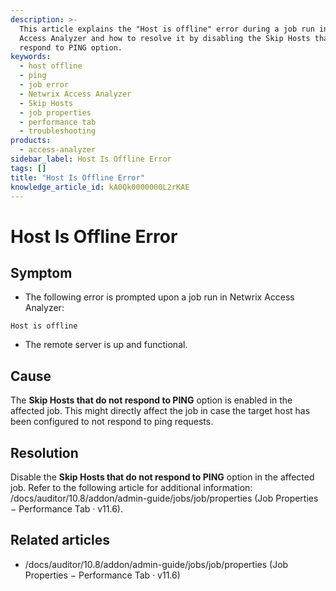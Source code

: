 ```yaml
---
description: >-
  This article explains the "Host is offline" error during a job run in Netwrix
  Access Analyzer and how to resolve it by disabling the Skip Hosts that do not
  respond to PING option.
keywords:
  - host offline
  - ping
  - job error
  - Netwrix Access Analyzer
  - Skip Hosts
  - job properties
  - performance tab
  - troubleshooting
products:
  - access-analyzer
sidebar_label: Host Is Offline Error
tags: []
title: "Host Is Offline Error"
knowledge_article_id: kA0Qk0000000L2rKAE
---
```


# Host Is Offline Error

## Symptom

- The following error is prompted upon a job run in Netwrix Access Analyzer:

```
Host is offline
```

- The remote server is up and functional.

## Cause

The **Skip Hosts that do not respond to PING** option is enabled in the affected job. This might directly affect the job in case the target host has been configured to not respond to ping requests.

## Resolution

Disable the **Skip Hosts that do not respond to PING** option in the affected job. Refer to the following article for additional information: /docs/auditor/10.8/addon/admin-guide/jobs/job/properties (Job Properties − Performance Tab · v11.6).

## Related articles

- /docs/auditor/10.8/addon/admin-guide/jobs/job/properties (Job Properties − Performance Tab · v11.6)
